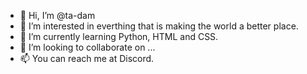 - 👋 Hi, I’m @ta-dam
- 👀 I’m interested in everthing that is making the world a better place. 
- 🌱 I’m currently learning Python, HTML and CSS. 
- 💞️ I’m looking to collaborate on ...
- 📫 You can reach me at Discord.

<!---
ta-dam/ta-dam is a ✨ special ✨ repository because its `README.md` (this file) appears on your GitHub profile.
You can click the Preview link to take a look at your changes.
--->
